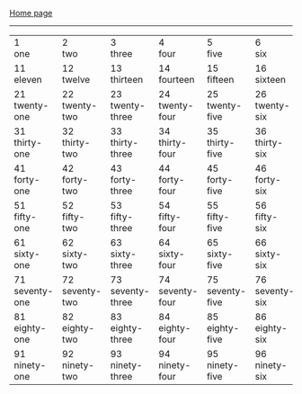 [Home page](..)

---

<table class="ec-table">
<tbody class="ec-small">
<tr>
<td>1<br>one</td>
<td>2<br>two</td>
<td>3<br>three</td>
<td>4<br>four</td>
<td>5<br>five</td>
<td>6<br>six</td>
<td>7<br>seven</td>
<td>8<br>eight</td>
<td>9<br>nine</td>
<td>10<br>ten</td>
</tr>
<tr>
<td>11<br>eleven</td>
<td>12<br>twelve</td>
<td>13<br>thirteen</td>
<td>14<br>fourteen</td>
<td>15<br>fifteen</td>
<td>16<br>sixteen</td>
<td>17<br>seventeen</td>
<td>18<br>eighteen</td>
<td>19<br>nineteen</td>
<td>20<br>twenty</td>
</tr>
<tr>
<td>21<br>twenty-<br>one</td>
<td>22<br>twenty-<br>two</td>
<td>23<br>twenty-<br>three</td>
<td>24<br>twenty-<br>four</td>
<td>25<br>twenty-<br>five</td>
<td>26<br>twenty-<br>six</td>
<td>27<br>twenty-<br>seven</td>
<td>28<br>twenty-<br>eight</td>
<td>29<br>twenty-<br>nine</td>
<td>30<br>thirty</td>
</tr>
<tr>
<td>31<br>thirty-<br>one</td>
<td>32<br>thirty-<br>two</td>
<td>33<br>thirty-<br>three</td>
<td>34<br>thirty-<br>four</td>
<td>35<br>thirty-<br>five</td>
<td>36<br>thirty-<br>six</td>
<td>37<br>thirty-<br>seven</td>
<td>38<br>thirty-<br>eight</td>
<td>39<br>thirty-<br>nine</td>
<td>40<br>forty</td>
</tr>
<tr>
<td>41<br>forty-<br>one</td>
<td>42<br>forty-<br>two</td>
<td>43<br>forty-<br>three</td>
<td>44<br>forty-<br>four</td>
<td>45<br>forty-<br>five</td>
<td>46<br>forty-<br>six</td>
<td>47<br>forty-<br>seven</td>
<td>48<br>forty-<br>eight</td>
<td>49<br>forty-<br>nine</td>
<td>50<br>fifty</td>
</tr>
<tr>
<td>51<br>fifty-<br>one</td>
<td>52<br>fifty-<br>two</td>
<td>53<br>fifty-<br>three</td>
<td>54<br>fifty-<br>four</td>
<td>55<br>fifty-<br>five</td>
<td>56<br>fifty-<br>six</td>
<td>57<br>fifty-<br>seven</td>
<td>58<br>fifty-<br>eight</td>
<td>59<br>fifty-<br>nine</td>
<td>60<br>sixty</td>
</tr>
<tr>
<td>61<br>sixty-<br>one</td>
<td>62<br>sixty-<br>two</td>
<td>63<br>sixty-<br>three</td>
<td>64<br>sixty-<br>four</td>
<td>65<br>sixty-<br>five</td>
<td>66<br>sixty-<br>six</td>
<td>67<br>sixty-<br>seven</td>
<td>68<br>sixty-<br>eight</td>
<td>69<br>sixty-<br>nine</td>
<td>70<br>seventy</td>
</tr>
<tr>
<td>71<br>seventy-<br>one</td>
<td>72<br>seventy-<br>two</td>
<td>73<br>seventy-<br>three</td>
<td>74<br>seventy-<br>four</td>
<td>75<br>seventy-<br>five</td>
<td>76<br>seventy-<br>six</td>
<td>77<br>seventy-<br>seven</td>
<td>78<br>seventy-<br>eight</td>
<td>79<br>seventy-<br>nine</td>
<td>80<br>eighty</td>
</tr>
<tr>
<td>81<br>eighty-<br>one</td>
<td>82<br>eighty-<br>two</td>
<td>83<br>eighty-<br>three</td>
<td>84<br>eighty-<br>four</td>
<td>85<br>eighty-<br>five</td>
<td>86<br>eighty-<br>six</td>
<td>87<br>eighty-<br>seven</td>
<td>88<br>eighty-<br>eight</td>
<td>89<br>eighty-<br>nine</td>
<td>90<br>ninety</td>
</tr>
<tr>
<td>91<br>ninety-<br>one</td>
<td>92<br>ninety-<br>two</td>
<td>93<br>ninety-<br>three</td>
<td>94<br>ninety-<br>four</td>
<td>95<br>ninety-<br>five</td>
<td>96<br>ninety-<br>six</td>
<td>97<br>ninety-<br>seven</td>
<td>98<br>ninety-<br>eight</td>
<td>99<br>ninety-<br>nine</td>
<td>100<br>one hundred</td>
</tr>
</tbody>
</table>
